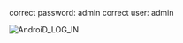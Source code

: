 
correct password: admin
correct user: admin

![AndroiD_LOG_IN](https://user-images.githubusercontent.com/68784061/126047306-6f420a3b-112b-4321-b103-73b6901a1f7b.PNG)
